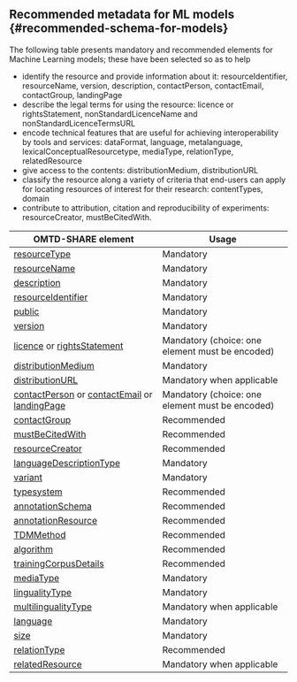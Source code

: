 ## ​Recommended metadata for ML models {#recommended-schema-for-models}
The following table presents mandatory and recommended elements for Machine Learning models; these have been selected so as to help 
* identify the resource and provide information about it: resourceIdentifier, resourceName, version, description, contactPerson, contactEmail, contactGroup, landingPage
* describe the legal terms for using the resource: licence or rightsStatement, nonStandardLicenceName and nonStandardLicenceTermsURL 
* encode  technical features that are useful for achieving interoperability by tools and services: dataFormat, language,  metalanguage, lexicalConceptualResourcetype, mediaType, relationType, relatedResource
* give access to the contents: distributionMedium, distributionURL
* classify the resource along a variety of criteria that end-users can apply for locating resources of interest for their research: contentTypes, domain
* contribute to attribution, citation and reproducibility of experiments: resourceCreator, mustBeCitedWith.

| OMTD-SHARE element | Usage |
| --- | --- |
| [resourceType](/models_resourceType.md) | Mandatory |
| [resourceName](/models_resourceName.md) | Mandatory |
| [description](/models_description.md) | Mandatory  |
| [resourceIdentifier](/models_identifier.md) | Mandatory |
| [public](/public.md) | Mandatory |
| [version](/version.md) | Mandatory |
| [licence](/licence.md) or [rightsStatement](/rightsStatement.md)  | Mandatory (choice: one element must be encoded) |
| [distributionMedium](/models_distributionMedium.md) | Mandatory |
| [distributionURL](/distributionURL.md) | Mandatory when applicable |
| [contactPerson](/contactPerson.md) or [contactEmail](/contactEmail.md) or [landingPage](/landingPage.md) | Mandatory (choice: one element must be encoded) |
| [contactGroup](/models_contactGroup.md) | Recommended |
| [mustBeCitedWith](/mustBeCitedWith.md) | Recommended |
| [resourceCreator](/resourceCreator.md) | Recommended |
| [languageDescriptionType](/models_languageDescriptionType.md) | Mandatory |
| [variant](/models_variantName.md) | Mandatory |
| [typesystem](/annotations_typesystem.md) | Recommended |
| [annotationSchema](/annotations_annotationSchema.md) | Recommended |
| [annotationResource](/annotations_annotationResource.md) | Recommended |
| [TDMMethod](/TDMmethod.md) | Recommended |
| [algorithm](/models_algorithm.md) | Recommended |
| [trainingCorpusDetails](/models_trainingCorpusDetails.md) | Recommended |
| [mediaType](/models_mediaType.md) | Mandatory |
| [lingualityType](/models_lingualityType.md) | Mandatory |
| [multilingualityType](/models_multilingualityType.md) | Mandatory when applicable  |
| [language](/models_language.md) | Mandatory |
| [size](/models_size.md) | Mandatory |
| [relationType](/models_relationType.md)  | Recommended |
| [relatedResource](/models_relatedResource.md)  | Mandatory when applicable |
